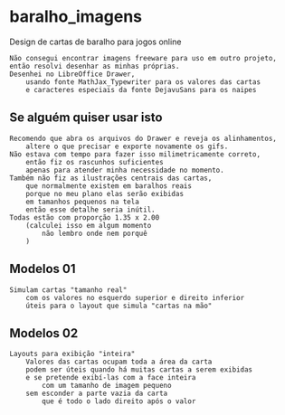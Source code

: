 # baralho_imagens
Design de cartas de baralho para jogos online

    Não consegui encontrar imagens freeware para uso em outro projeto,
    então resolvi desenhar as minhas próprias.
    Desenhei no LibreOffice Drawer,
        usando fonte MathJax_Typewriter para os valores das cartas
        e caracteres especiais da fonte DejavuSans para os naipes
    
## Se alguém quiser usar isto
    Recomendo que abra os arquivos do Drawer e reveja os alinhamentos,
        altere o que precisar e exporte novamente os gifs.
    Não estava com tempo para fazer isso milimetricamente correto,
        então fiz os rascunhos suficientes
        apenas para atender minha necessidade no momento.
    Também não fiz as ilustrações centrais das cartas,
        que normalmente existem em baralhos reais
        porque no meu plano elas serão exibidas 
        em tamanhos pequenos na tela
        então esse detalhe seria inútil.
    Todas estão com proporção 1.35 x 2.00
        (calculei isso em algum momento
            não lembro onde nem porquê
        )


## Modelos 01
    Simulam cartas "tamanho real"
        com os valores no esquerdo superior e direito inferior
        úteis para o layout que simula "cartas na mão"

## Modelos 02
    Layouts para exibição "inteira"
        Valores das cartas ocupam toda a área da carta
        podem ser úteis quando há muitas cartas a serem exibidas
        e se pretende exibí-las com a face inteira
            com um tamanho de imagem pequeno
        sem esconder a parte vazia da carta
            que é todo o lado direito após o valor





